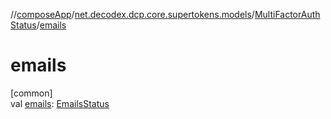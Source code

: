 //[composeApp](../../../index.md)/[net.decodex.dcp.core.supertokens.models](../index.md)/[MultiFactorAuthStatus](index.md)/[emails](emails.md)

# emails

[common]\
val [emails](emails.md): [EmailsStatus](../-emails-status/index.md)
